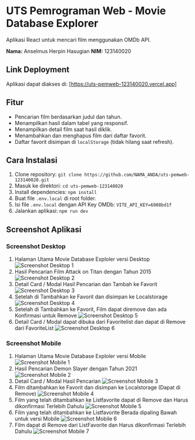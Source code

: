 # UTS Pemrograman Web - Movie Database Explorer

Aplikasi React untuk mencari film menggunakan OMDb API.

**Nama:** Anselmus Herpin Hasugian
**NIM:** 123140020

## Link Deployment

Aplikasi dapat diakses di: [https://uts-pemweb-123140020.vercel.app]

## Fitur

* Pencarian film berdasarkan judul dan tahun.
* Menampilkan hasil dalam tabel yang responsif.
* Menampilkan detail film saat hasil diklik.
* Menambahkan dan menghapus film dari daftar favorit.
* Daftar favorit disimpan di `localStorage` (tidak hilang saat refresh).

## Cara Instalasi

1.  Clone repository: `git clone https://github.com/NAMA_ANDA/uts-pemweb-123140020.git`
2.  Masuk ke direktori: `cd uts-pemweb-123140020`
3.  Install dependencies: `npm install`
4.  Buat file `.env.local` di root folder.
5.  Isi file `.env.local` dengan API Key OMDb: `VITE_API_KEY=6908bd1f `
6.  Jalankan aplikasi: `npm run dev`

## Screenshot Aplikasi

### Screenshot Desktop
1. Halaman Utama Movie Database Exploler versi Desktop
![Screenshot Desktop 1](./desktop1.png)
2. Hasil Pencarian Film Attack on Titan dengan Tahun 2015
![Screenshot Desktop 2](./desktop2.png)
3. Detail Card / Modal Hasil Pencarian dan Tambah ke Favorit
![Screenshot Desktop 3](./desktop3.png)
4. Setelah di Tambahkan ke Favorit dan disimpan ke Localstorage 
![Screenshot Desktop 4](./desktop4.png)
5. Setelah di Tambahkan ke Favorit, Film dapat diremove dan ada Konfirmasi untuk Remove
![Screenshot Desktop 5](./desktop5.png)
6. Detail Card / Modal dapat dibuka dari Favoritelist dan dapat di Remove dari FavoriteList
![Screenshot Desktop 6](./desktop6.png)

### Screenshot Mobile
1. Halaman Utama Movie Database Exploler versi Mobile
![Screenshot Mobile 1](./mobile1.jpg)
2. Hasil Pencarian Demon Slayer dengan Tahun 2021
![Screenshot Mobile 2](./mobile2.jpg)
3. Detail Card / Modal Hasil Pencarian
![Screenshot Mobile 3](./mobile3.jpg)
4. Film ditambahkan ke Favorit dan disimpan ke Localstorage (Dapat di Remove)
![Screenshot Mobile 4](./mobile4.jpg)
5. Film yang telah ditambahkan ke Listfavorite dapat di Remove dan Harus dikonfirmasi Terlebih Dahulu
![Screenshot Mobile 5](./mobile5.jpg)
6. Film yang telah ditambahkan ke Listfavorite Berada dipaling Bawah untuk versi Mobile
![Screenshot Mobile 6](./mobile6.jpg)
7. Film dapat di Remove dari ListFavorite dan Harus dikonfirmasi Terlebih Dahulu
![Screenshot Mobile 7](./mobile7.jpg)